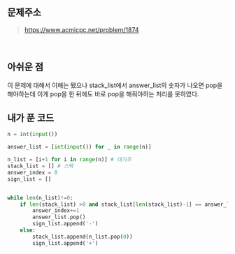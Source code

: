 ## 문제주소

> https://www.acmicpc.net/problem/1874

</br>

## 아쉬운 점

이 문제에 대해서 이해는 됐으나 stack_list에서 answer_list의 숫자가 나오면 pop을 해야하는데 이게 pop을 한 뒤에도 바로 pop을 해줘야하는 처리를 못하였다.

## 내가 푼 코드

```py
n = int(input())

answer_list = [int(input()) for _ in range(n)]

n_list = [i+1 for i in range(n)] # 대기조
stack_list = [] # 스택
answer_index = 0
sign_list = []


while len(n_list)!=0:
    if len(stack_list) >0 and stack_list[len(stack_list)-1] == answer_list[answer_index]:
        answer_index+=1
        answer_list.pop()
        sign_list.append('-')
    else:
        stack_list.append(n_list.pop(0))
        sign_list.append('+')
```
